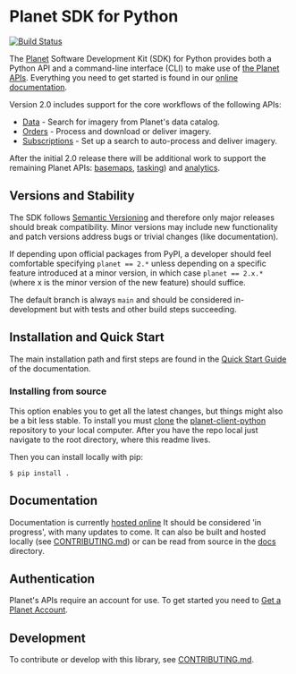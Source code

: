 # Planet SDK for Python

[![Build Status](https://github.com/planetlabs/planet-client-python/actions/workflows/test.yml/badge.svg)](https://github.com/planetlabs/planet-client-python/actions/workflows/test.yml)

The [Planet](https://planet.com) Software Development Kit (SDK) for Python
provides both a Python API and a command-line interface (CLI)
to make use of [the Planet APIs](https://developers.planet.com/docs/apis/).
Everything you need to get started is found in our
[online documentation](https://planet-sdk-for-python-v2.readthedocs.io/en/latest/).

Version 2.0 includes support for the core workflows of the following APIs:

* [Data](https://developers.planet.com/docs/data/) - Search for imagery from Planet's data catalog.
* [Orders](https://developers.planet.com/docs/orders/) - Process and download or deliver imagery.
* [Subscriptions](https://developers.planet.com/docs/subscriptions/) - Set up a search to auto-process and deliver imagery.

After the initial 2.0 release there will be additional work to support the
remaining Planet APIs: [basemaps](https://developers.planet.com/docs/basemaps/),
[tasking](https://developers.planet.com/docs/tasking/)) and
[analytics](https://developers.planet.com/docs/analytics/).

## Versions and Stability

The SDK follows [Semantic Versioning](https://semver.org/spec/v2.0.0.html) and therefore only major releases should break compatibility. Minor versions may include new functionality and patch versions address bugs or trivial changes (like documentation).

If depending upon official packages from PyPI, a developer should feel comfortable specifying `planet == 2.*` unless depending on a specific feature introduced at a minor version, in which case `planet == 2.x.*` (where x is the minor version of the new feature) should suffice.

The default branch is always `main` and should be considered in-development but with tests and other build steps succeeding.

## Installation and Quick Start

The main installation path and first steps are found in the
[Quick Start Guide](https://planet-sdk-for-python-v2.readthedocs.io/en/latest/get-started/quick-start-guide/)
of the documentation.

### Installing from source

This option enables you to get all the latest changes, but things might also be a bit less stable.
To install you must [clone](https://docs.github.com/en/repositories/creating-and-managing-repositories/cloning-a-repository)
the [planet-client-python](https://github.com/planetlabs/planet-client-python) repository
to your local computer. After you have the repo local just navigate to the root
directory, where this readme lives.

Then you can install locally with pip:

```console
$ pip install .
```

## Documentation

Documentation is currently [hosted online](https://planet-sdk-for-python-v2.readthedocs.io/en/latest/)
It should be considered 'in progress', with many updates to come. It can also
be built and hosted locally (see [CONTRIBUTING.md](CONTRIBUTING.md)) or can be
read from source in the [docs](/docs) directory.

## Authentication

Planet's APIs require an account for use. To get started you need to
[Get a Planet Account](https://planet-sdk-for-python-v2.readthedocs.io/en/latest/get-started/get-your-planet-account/).

## Development

To contribute or develop with this library, see
[CONTRIBUTING.md](CONTRIBUTING.md).
